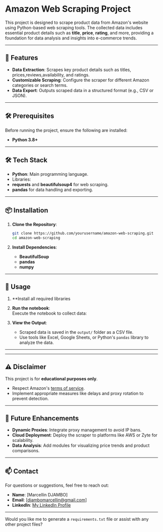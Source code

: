 # Amazon Web Scraping Project

This project is designed to scrape product data from Amazon's website using Python-based web scraping tools. The collected data includes essential product details such as **title**, **price**, **rating**, and more, providing a foundation for data analysis and insights into e-commerce trends.

---

## 🚀 Features

- **Data Extraction**: Scrapes key product details such as titles, prices,reviews,availability, and ratings.
- **Customizable Scraping**: Configure the scraper for different Amazon categories or search terms.
- **Data Export**: Outputs scraped data in a structured format (e.g., CSV or JSON).

---

## 🛠️ Prerequisites

Before running the project, ensure the following are installed:
- **Python 3.8+**

---
## 🛠️ Tech Stack
 - **Python**: Main programming language.
 - Libraries:
 - **requests** and **beautifulsoup4** for web scraping.
 - **pandas** for data handling and exporting.
---

## 📦 Installation

1. **Clone the Repository**:  
   ```bash
   git clone https://github.com/yourusername/amazon-web-scraping.git
   cd amazon-web-scraping
   ```

2. **Install Dependencies**:
   - **BeautifulSoup**
   - **pandas**
   - **numpy**

---

## 🔧 Usage
1. **Install all required libraries 
2. **Run the notebook**:  
   Execute the notebook to collect data:  

3. **View the Output**:  
   - Scraped data is saved in the `output/` folder as a CSV file.  
   - Use tools like Excel, Google Sheets, or Python's `pandas` library to analyze the data.

---
---

## ⚠️ Disclaimer

This project is for **educational purposes only**.  
- Respect Amazon's [terms of service](https://www.amazon.com/gp/help/customer/display.html?nodeId=508088).  
- Implement appropriate measures like delays and proxy rotation to prevent detection.

---

## 🌟 Future Enhancements

- **Dynamic Proxies**: Integrate proxy management to avoid IP bans.
- **Cloud Deployment**: Deploy the scraper to platforms like AWS or Zyte for scalability.
- **Data Analysis**: Add modules for visualizing price trends and product comparisons.

---

## 📫 Contact

For questions or suggestions, feel free to reach out:  
- **Name**: [Marcellin DJAMBO]  
- **Email**: [djambomarcellin@gmail.com]
- **LinkedIn**: [My LinkedIn Profile](https://www.linkedin.com/in/marcellindjambo)

---

Would you like me to generate a `requirements.txt` file or assist with any other project files?
